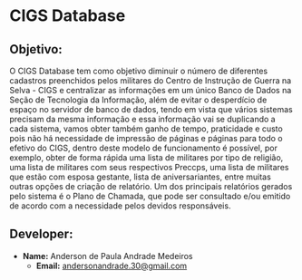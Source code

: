 <h1>CIGS Database</h1>

<h2>Objetivo:</h2>

<p>O CIGS Database tem como objetivo diminuir o número de diferentes cadastros preenchidos pelos militares do Centro de Instrução de Guerra na Selva - CIGS e centralizar as informações em um único Banco de Dados na Seção de Tecnologia da Informação, além de evitar o desperdício de espaço no servidor de banco de dados, tendo em vista que vários sistemas precisam da mesma informação e essa informação vai se duplicando a cada sistema, vamos obter também ganho de tempo, praticidade e custo pois não há necessidade de impressão de páginas e páginas para todo o efetivo do CIGS, dentro deste modelo de funcionamento é possível, por exemplo, obter de forma rápida uma lista de militares por tipo de religião, uma lista de militares com seus respectivos Preccps, uma lista de militares que estão com esposa gestante, lista de aniversariantes, entre muitas outras opções de criação de relatório. Um dos principais relatórios gerados pelo sistema é o Plano de Chamada, que pode ser consultado e/ou emitido de acordo com a necessidade pelos devidos responsáveis. </p>

<h2>Developer:</h2>

- <b>Name:</b> Anderson de Paula Andrade Medeiros
     - <b>Email:</b> andersonandrade.30@gmail.com
